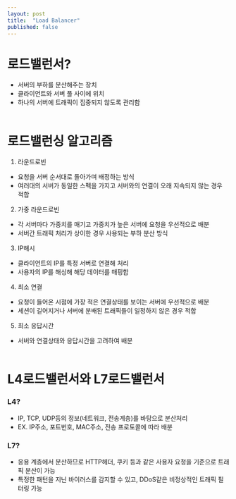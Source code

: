 ```yaml
---
layout: post
title:  "Load Balancer"
published: false
---
```


# 로드밸런서?
- 서버의 부하를 분산해주는 장치
- 클라이언트와 서버 풀 사이에 위치
- 하나의 서버에 트래픽이 집중되지 않도록 관리함
<br><br>
  


# 로드밸런싱 알고리즘
1. 라운드로빈
  - 요청을 서버 순서대로 돌아가며 배정하는 방식
  - 여러대의 서버가 동일한 스펙을 가지고 서버와의 연결이 오래 지속되지 않는 경우 적합

2. 가중 라운드로빈
  - 각 서버마다 가중치를 매기고 가중치가 높은 서버에 요청을 우선적으로 배분
  - 서버간 트래픽 처리가 상이한 경우 사용되는 부하 분산 방식
    
3. IP해시
  - 클라이언트의 IP를 특정 서버로 연결해 처리
  - 사용자의 IP를 해싱해 해당 데이터를 매핑함

4. 최소 연결
  - 요청이 들어온 시점에 가장 적은 연결상태를 보이는 서버에 우선적으로 배분
  - 세션이 길어지거나 서버에 분배된 트래픽들이 일정하지 않은 경우 적합

5. 최소 응답시간
  - 서버와 연결상태와 응답시간을 고려하여 배분
<br><br>

# L4로드밸런서와 L7로드밸런서
### L4?
- IP, TCP, UDP등의 정보(네트워크, 전송계층)를 바탕으로 분산처리
- EX. IP주소, 포트번호, MAC주소, 전송 프로토콜에 따라 배분


### L7?
- 응용 계층에서 분산하므로 HTTP헤더, 쿠키 등과 같은 사용자 요청을 기준으로 트래픽 분산이 가능
- 특정한 패턴을 지닌 바이러스를 감지할 수 있고, DDoS같은 비정상적인 트래픽 필터링 가능
